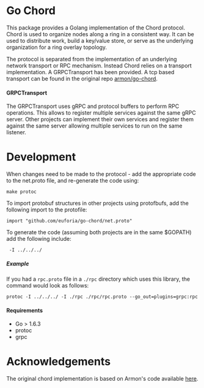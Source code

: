 # Go Chord
This package provides a Golang implementation of the Chord protocol.
Chord is used to organize nodes along a ring in a consistent way. It can be
used to distribute work, build a key/value store, or serve as the underlying
organization for a ring overlay topology.

The protocol is separated from the implementation of an underlying network
transport or RPC mechanism. Instead Chord relies on a transport implementation.
A GRPCTransport has been provided.  A tcp based transport can be found in the
original repo [armon/go-chord](http://github.com/armon/go-chord).

#### GRPCTransport
The GRPCTransport uses gRPC and protocol buffers to perform RPC operations.  This
allows to register multiple services against the same gRPC server.  Other projects
can implement their own services and register them against the same server allowing
multiple services to run on the same listener.

# Development
When changes need to be made to the protocol - add the appropriate code to the
net.proto file, and re-generate the code using:

	make protoc

To import protobuf structures in other projects using protofbufs, add the following
import to the protofile:

	import "github.com/euforia/go-chord/net.proto"

To generate the code (assuming both projects are in the same $GOPATH) add the
following include:

	 -I ../../../

##### Example
If you had a `rpc.proto` file in a `./rpc` directory which uses this library, the
command would look as follows:

	protoc -I ../../../ -I ./rpc ./rpc/rpc.proto --go_out=plugins=grpc:rpc

#### Requirements

- Go > 1.6.3
- protoc
- grpc

# Acknowledgements

The original chord implementation is based on Armon's code available
[here](http://github.com/armon/go-chord).
